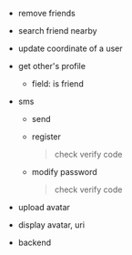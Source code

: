 - remove friends
- search friend nearby
- update coordinate of a user
- get other's profile
    - field: is friend
- sms
    - send
    - register
    
        > check verify code
        
    - modify password
    
        > check verify code
        
- upload avatar
- display avatar, uri


- backend